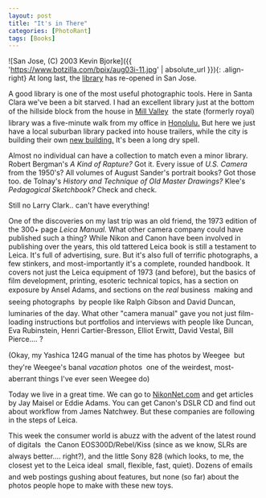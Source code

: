 ```yaml
---
layout: post
title: "It's in There"
categories: [PhotoRant]
tags: [Books]
---
```



![San Jose, (C) 2003 Kevin Bjorke]({{ 'https://www.botzilla.com/bpix/aug03i-11.jpg' | absolute_url }}){: .align-right}
At long last, the <a href="http://www.sjlibrary.org/">library</a> has re-opened in San Jose.

A good library is one of the most useful photographic tools. Here in Santa Clara we've been a bit starved. I had an excellent library just at the bottom of the hillside block from the house in <a href="http://millvalleylibrary.org/">Mill Valley</a> &#151; the state (formerly royal) library was a five-minute walk from my office in <a href="http://www.hcc.hawaii.edu/hspls/hsl/hslov.html">Honolulu.</a> But here we just have a local suburban library packed into house trailers, while the city is building their own <a href="http://www.library.ci.santa-clara.ca.us/">new building.</a> It's been a long dry spell.

Almost no individual can have a collection to match even a minor library. Robert Bergman's <i>A Kind of Rapture?</i> Got it. Every issue of <i>U.S. Camera</i> from the 1950's? All volumes of August Sander's portrait books? Got those too. de Tolnay's <i>History and Technique of Old Master Drawings?</i> Klee's <i>Pedagogical Sketchbook?</i> Check and check.


<!--more-->

Still no Larry Clark.. can't have everything!

One of the discoveries on my last trip was an old friend, the 1973 edition of the 300+ page <i>Leica Manual.</i> What other camera company could have published such a thing? While Nikon and Canon have been involved in publishing over the years, this old tattered Leica book is still a testament to Leica. It's full of advertising, sure. But it's also full of terrific photographs, a few stinkers, and most-importantly it's a complete, rounded handbook. It covers not just the Leica equipment of 1973 (and before), but the basics of film development, printing, esoteric technical topics, has a section on exposure by Ansel Adams, and sections on the <i>real</i> business &#151; making and seeing photographs &#151; by people like Ralph Gibson and David Duncan, luminaries of the day. What other "camera manual" gave you not just film-loading instructions but portfolios and interviews with people like Duncan, Eva Rubinstein, Henri Cartier-Bresson, Elliot Erwitt, David Vestal, Bill Pierce.... ?

(Okay, my Yashica 124G manual of the time has photos by Weegee &#151; but they're Weegee's banal <i>vacation</i> photos &#151; one of the weirdest, most-aberrant things I've ever seen Weegee do)

Today we live in a great time. We can go to <a href="http://www.nikonnet.com">NikonNet.com</a> and get articles by Jay Maisel or Eddie Adams. You can get Canon's DSLR CD and find out about workflow from James Natchwey. But these companies are following in the steps of Leica.

This week the consumer world is abuzz with the advent of the latest round of digitals &#151; the Canon EOS300D/Rebel/Kiss (since as we know, SLRs are always better.... right?), and the little Sony 828 (which looks, to me, the closest yet to the Leica ideal &#151; small, flexible, fast, quiet). Dozens of emails and web postings gushing about features, but none (so far) about the photos people hope to make with these new toys.
